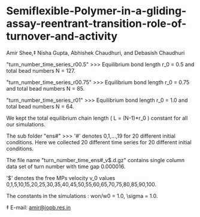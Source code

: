 # Semiflexible-Polymer-in-a-gliding-assay-reentrant-transition-role-of-turnover-and-activity
Amir Shee,‡ Nisha Gupta, Abhishek Chaudhuri, and Debasish Chaudhuri

"turn_number_time_series_r00.5" >>> Equilibrium bond length r_0 = 0.5 and total bead numbers N = 127. 

"turn_number_time_series_r00.75" >>> Equilibrium bond length r_0 = 0.75 and total bead numbers N = 85.

"turn_number_time_series_r01" >>> Equilibrium bond length r_0 = 1.0 and total bead numbers N = 64.

We kept the total equilibrium chain length ( L = (N-1)*r_0 ) constant for all our simulations.

The sub folder "ens#" >>> '#' denotes 0,1,...,19 for 20 different initial conditions. Here we collected 20 different time series for 20 different initial conditions. 

The file name "turn_number_time_ens#_v$.d.gz" contains single column data set of turn number with time gap 0.000016.

'$' denotes the free MPs velocity v_0 values 0,1,5,10,15,20,25,30,35,40,45,50,55,60,65,70,75,80,85,90,100.

The constants in the simulations : won/w0 = 1.0, \sigma = 1.0.



‡ E-mail: amir@iopb.res.in
